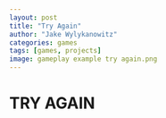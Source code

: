 ```yaml
---
layout: post
title: "Try Again"
author: "Jake Wylykanowitz"
categories: games
tags: [games, projects]
image: gameplay example try again.png
---
```


# TRY AGAIN
